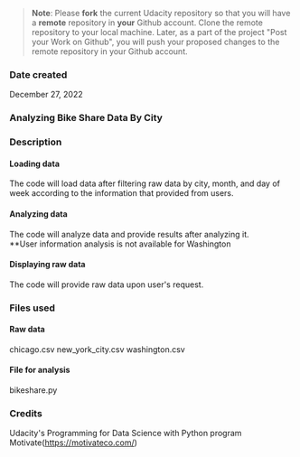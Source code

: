 >**Note**: Please **fork** the current Udacity repository so that you will have a **remote** repository in **your** Github account. Clone the remote repository to your local machine. Later, as a part of the project "Post your Work on Github", you will push your proposed changes to the remote repository in your Github account.

### Date created
December 27, 2022

### Analyzing Bike Share Data By City

### Description

#### Loading data
The code will load data after filtering raw data by city, month, and day of week according to the information that provided from users.

#### Analyzing data
The code will analyze data and provide results after analyzing it.<br/>
**User information analysis is not available for Washington

#### Displaying raw data
The code will provide raw data upon user's request.

### Files used

#### Raw data
chicago.csv
new_york_city.csv
washington.csv

#### File for analysis
bikeshare.py

### Credits
Udacity's Programming for Data Science with Python program <br/>
Motivate(https://motivateco.com/)